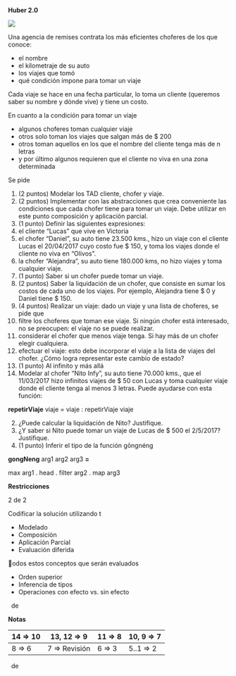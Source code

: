 ﻿**Huber 2.0**

![](Aspose.Words.f169900e-c223-4f64-be7f-763bf9ea775d.001.jpeg)

Una agencia de remises contrata los más eficientes choferes de los que conoce:

- el nombre
- el kilometraje de su auto
- los viajes que tomó
- qué condición impone para tomar un viaje

Cada viaje se hace en una fecha particular, lo toma un cliente (queremos saber su nombre y dónde vive) y tiene un costo.

En cuanto a la condición para tomar un viaje

- algunos choferes toman cualquier viaje
- otros solo toman los viajes que salgan más de $ 200
- otros toman aquellos en los que el nombre del cliente tenga más de n letras
- y por último algunos requieren que el cliente no viva en una zona determinada

Se pide

1. (2 puntos) Modelar los TAD cliente, chofer y viaje.
1. (2 puntos) Implementar con las abstracciones que crea conveniente las condiciones que cada chofer tiene para tomar un viaje. Debe utilizar en este punto composición y aplicación parcial.
1. (1 punto) Definir las siguientes expresiones:
1. el cliente “Lucas” que vive en Victoria
1. el chofer “Daniel”, su auto tiene 23.500 kms., hizo un viaje con el cliente Lucas el 20/04/2017 cuyo costo fue $ 150, y toma los viajes donde el cliente no viva en “Olivos”.
1. la chofer “Alejandra”, su auto tiene 180.000 kms, no hizo viajes y toma cualquier viaje.
4. (1 punto) Saber si un chofer puede tomar un viaje.
5. (2 puntos) Saber la liquidación de un chofer, que consiste en sumar los costos de cada uno de los viajes. Por ejemplo, Alejandra tiene $ 0 y Daniel tiene $ 150.
5. (4 puntos) Realizar un viaje: dado un viaje y una lista de choferes, se pide que
1. filtre los choferes que toman ese viaje. Si ningún chofer está interesado, no se preocupen: el viaje no se puede realizar.
1. considerar el chofer que menos viaje tenga. Si hay más de un chofer elegir cualquiera.
1. efectuar el viaje: esto debe incorporar el viaje a la lista de viajes del chofer. ¿Cómo logra representar este cambio de estado?
7. (1 punto) Al infinito y más allá
1. Modelar al chofer “Nito Infy”, su auto tiene 70.000 kms., que el 11/03/2017 hizo infinitos viajes de $ 50 con Lucas y toma cualquier viaje donde el cliente tenga al menos 3 letras. Puede ayudarse con esta función:

**repetirViaje** viaje = viaje : repetirViaje viaje

2. ¿Puede calcular la liquidación de Nito? Justifique.
2. ¿Y saber si Nito puede tomar un viaje de Lucas de $ 500 el 2/5/2017? Justifique.
8. (1 punto) Inferir el tipo de la función gōngnéng

**gongNeng** arg1 arg2 arg3 **=**

max arg1 . head . filter arg2 . map arg3

**Restricciones**

2 de 2

Codificar la solución utilizando t

- Modelado
- Composición
- Aplicación Parcial
- Evaluación diferida

odos estos conceptos que serán evaluados

- Orden superior
- Inferencia de tipos
- Operaciones con efecto vs. sin efecto

` `de 

**Notas**



|14 => 10|13, 12 => 9|11 => 8|10, 9 => 7|
| - | - | - | - |
|8 => 6|7 => Revisión|6 => 3|5..1 => 2|

` `de 
